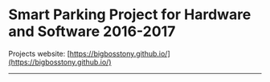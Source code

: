 Smart Parking Project for Hardware and Software 2016-2017
======================================

Projects website: [https://bigbosstony.github.io/](https://bigbosstony.github.io/)

----------------------------------------
